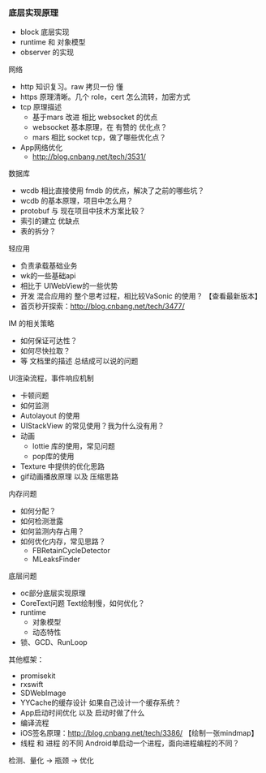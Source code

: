 

### 底层实现原理
- block 底层实现
- runtime 和 对象模型
- observer 的实现

网络
- http 知识复习。raw 拷贝一份 懂
- https 原理清晰。几个 role，cert 怎么流转，加密方式
- tcp 原理描述 
    - 基于mars 改进 相比 websocket 的优点
    - websocket 基本原理，在 有赞的 优化点？
    - mars 相比 socket tcp，做了哪些优化点？
- App网络优化
    - http://blog.cnbang.net/tech/3531/

数据库
- wcdb 相比直接使用 fmdb 的优点，解决了之前的哪些坑？
- wcdb 的基本原理，项目中怎么用？
- protobuf 与 现在项目中技术方案比较？
- 索引的建立 优缺点
- 表的拆分？

轻应用
- 负责承载基础业务
- wk的一些基础api
- 相比于 UIWebView的一些优势
- 开发 混合应用的 整个思考过程，相比较VaSonic 的使用？  【查看最新版本】
- 首页秒开探索：http://blog.cnbang.net/tech/3477/

IM 的相关策略
- 如何保证可达性？
- 如何尽快拉取？
- 等 文档里的描述  总结成可以说的问题

UI渲染流程，事件响应机制
- 卡顿问题
- 如何监测
- Autolayout 的使用
- UIStackView 的常见使用？我为什么没有用？
- 动画
    - lottie 库的使用，常见问题
    - pop库的使用
- Texture 中提供的优化思路
- gif动画播放原理 以及 压缩思路

内存问题
- 如何分配？
- 如何检测泄露
- 如何监测内存占用？
- 如何优化内存，常见思路？
    - FBRetainCycleDetector
    - MLeaksFinder

底层问题
- oc部分底层实现原理
- CoreText问题  Text绘制慢，如何优化？
- runtime
    - 对象模型
    - 动态特性
- 锁、GCD、RunLoop

其他框架：
- promisekit
- rxswift
- SDWebImage
- YYCache的缓存设计 如果自己设计一个缓存系统？
- App启动时间优化 以及 启动时做了什么
- 编译流程
- iOS签名原理：http://blog.cnbang.net/tech/3386/   【绘制一张mindmap】
- 线程 和 进程 的不同  Android单启动一个进程，面向进程编程的不同？

检测、量化 -> 瓶颈 -> 优化 